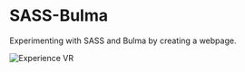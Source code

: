 # SASS-Bulma
Experimenting with SASS and Bulma by creating a webpage.

![Experience VR](https://media.giphy.com/media/YVZ4xaK1xKxJnnjt7a/giphy.gif)
